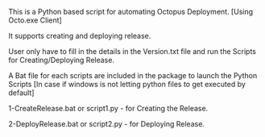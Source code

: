 This is a Python based script for automating Octopus Deployment. [Using Octo.exe Client]

It supports creating and deploying release.

User only have to fill in the details in the Version.txt file and run the Scripts for Creating/Deploying Release.

A Bat file for each scripts are included in the package to launch the Python Scripts [In case if windows is not letting python files to get executed by default]

1-CreateRelease.bat  or script1.py - for Creating the Release.

2-DeployRelease.bat  or script2.py - for Deploying Release.
